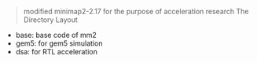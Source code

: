 > modified minimap2-2.17 for the purpose of acceleration research
> The Directory Layout
* base: base code of mm2
* gem5: for gem5 simulation
* dsa: for RTL acceleration

